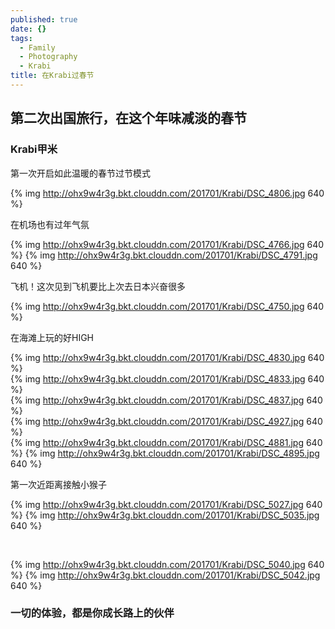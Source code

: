 ```yaml
---
published: true
date: {}
tags:
  - Family
  - Photography
  - Krabi
title: 在Krabi过春节
---
```

## 第二次出国旅行，在这个年味减淡的春节 ##
### Krabi甲米 ###

第一次开启如此温暖的春节过节模式

{% img http://ohx9w4r3g.bkt.clouddn.com/201701/Krabi/DSC_4806.jpg 640 %}


在机场也有过年气氛

{% img http://ohx9w4r3g.bkt.clouddn.com/201701/Krabi/DSC_4766.jpg 640 %}
{% img http://ohx9w4r3g.bkt.clouddn.com/201701/Krabi/DSC_4791.jpg 640 %}


飞机！这次见到飞机要比上次去日本兴奋很多

{% img http://ohx9w4r3g.bkt.clouddn.com/201701/Krabi/DSC_4750.jpg 640 %}

在海滩上玩的好HIGH

{% img http://ohx9w4r3g.bkt.clouddn.com/201701/Krabi/DSC_4830.jpg 640 %}
<br>
{% img http://ohx9w4r3g.bkt.clouddn.com/201701/Krabi/DSC_4833.jpg 640 %}
<br>
{% img http://ohx9w4r3g.bkt.clouddn.com/201701/Krabi/DSC_4837.jpg 640 %}
<br>
{% img http://ohx9w4r3g.bkt.clouddn.com/201701/Krabi/DSC_4927.jpg 640 %}
<br>
{% img http://ohx9w4r3g.bkt.clouddn.com/201701/Krabi/DSC_4881.jpg 640 %}
{% img http://ohx9w4r3g.bkt.clouddn.com/201701/Krabi/DSC_4895.jpg 640 %}

第一次近距离接触小猴子

{% img http://ohx9w4r3g.bkt.clouddn.com/201701/Krabi/DSC_5027.jpg 640 %}
{% img http://ohx9w4r3g.bkt.clouddn.com/201701/Krabi/DSC_5035.jpg 640 %}

<br>

{% img http://ohx9w4r3g.bkt.clouddn.com/201701/Krabi/DSC_5040.jpg 640 %}
{% img http://ohx9w4r3g.bkt.clouddn.com/201701/Krabi/DSC_5042.jpg 640 %}

### 一切的体验，都是你成长路上的伙伴 ###
